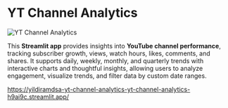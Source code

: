 # YT Channel Analytics

![YT Channel Analytics](https://github.com/yildiramdsa/yt_channel_analytics/blob/main/yt_logo_lg.png)

This **Streamlit app** provides insights into **YouTube channel performance**, tracking subscriber growth, views, watch hours, likes, comments, and shares. It supports daily, weekly, monthly, and quarterly trends with interactive charts and thoughtful insights, allowing users to analyze engagement, visualize trends, and filter data by custom date ranges.

https://yildiramdsa-yt-channel-analytics-yt-channel-analytics-h9ai9c.streamlit.app/
